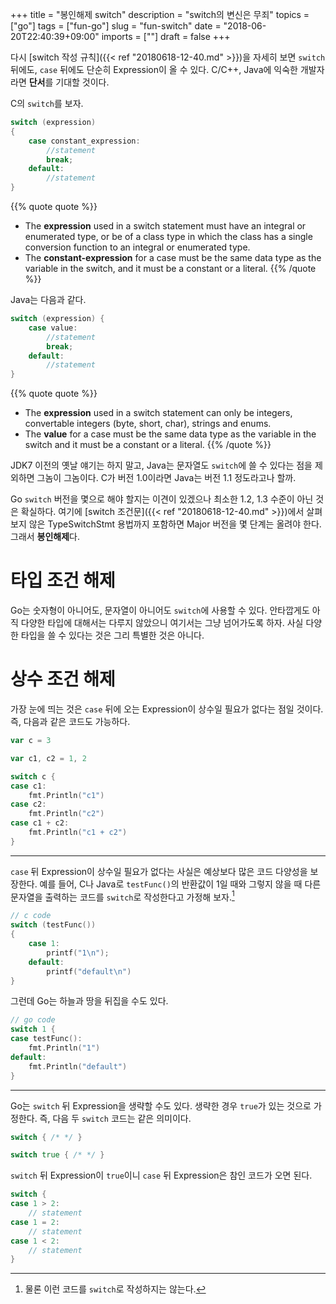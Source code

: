 +++
title = "봉인해제 switch"
description = "switch의 변신은 무죄"
topics = ["go"]
tags = ["fun-go"]
slug = "fun-switch"
date = "2018-06-20T22:40:39+09:00"
imports = [""]
draft = false
+++

다시 [switch 작성 규칙]({{< ref "20180618-12-40.md" >}})을 자세히 보면 `switch` 뒤에도, `case` 뒤에도 단순히 Expression이 올 수 있다. C/C++, Java에 익숙한 개발자라면 **단서**를 기대할 것이다. 

C의 `switch`를 보자.

```c
switch (expression)
{
	case constant_expression:
		//statement
		break;
	default:
		//statement
}
```

{{% quote quote %}}
- The **expression** used in a switch statement must have an integral or enumerated type, or be of a class type in which the class has a single conversion function to an integral or enumerated type.
- The **constant-expression** for a case must be the same data type as the variable in the switch, and it must be a constant or a literal.
{{% /quote %}}

Java는 다음과 같다.

```java
switch (expression) {
	case value:
		//statement
		break;
	default:
		//statement
}
```

{{% quote quote %}}
- The **expression** used in a switch statement can only be integers, convertable integers (byte, short, char), strings and enums.
- The **value** for a case must be the same data type as the variable in the switch and it must be a constant or a literal.
{{% /quote %}}

JDK7 이전의 옛날 얘기는 하지 말고, Java는 문자열도 `switch`에 쓸 수 있다는 점을 제외하면 그놈이 그놈이다. C가 버전 1.0이라면 Java는 버전 1.1 정도라고나 할까.

Go `switch` 버전을 몇으로 해야 할지는 이견이 있겠으나 최소한 1.2, 1.3 수준이 아닌 것은 확실하다. 여기에 [switch 조건문]({{< ref "20180618-12-40.md" >}})에서 살펴보지 않은 TypeSwitchStmt 용법까지 포함하면 Major 버전을 몇 단계는 올려야 한다. 그래서 **봉인해제**다.

# 타입 조건 해제

Go는 숫자형이 아니어도, 문자열이 아니어도 `switch`에 사용할 수 있다. 안타깝게도 아직 다양한 타입에 대해서는 다루지 않았으니 여기서는 그냥 넘어가도록 하자. 사실 다양한 타입을 쓸 수 있다는 것은 그리 특별한 것은 아니다.

# 상수 조건 해제

가장 눈에 띄는 것은 `case` 뒤에 오는 Expression이 상수일 필요가 없다는 점일 것이다. 즉, 다음과 같은 코드도 가능하다.

```go
var c = 3

var c1, c2 = 1, 2

switch c {
case c1:
	fmt.Println("c1")
case c2:
	fmt.Println("c2")
case c1 + c2:
	fmt.Println("c1 + c2")
}
```

---

`case` 뒤 Expression이 상수일 필요가 없다는 사실은 예상보다 많은 코드 다양성을 보장한다. 예를 들어, C나 Java로 `testFunc()`의 반환값이 1일 때와 그렇지 않을 때 다른 문자열을 출력하는 코드를 `switch`로 작성한다고 가정해 보자.[^1]

[^1]: 물론 이런 코드를 `switch`로 작성하지는 않는다.

```c
// c code
switch (testFunc())
{
	case 1:
		printf("1\n");
	default:
		printf("default\n")
}
```

그런데 Go는 하늘과 땅을 뒤집을 수도 있다.

```go
// go code
switch 1 {
case testFunc():
	fmt.Println("1")
default:
	fmt.Println("default")
}
```

---

Go는 `switch` 뒤 Expression을 생략할 수도 있다. 생략한 경우 `true`가 있는 것으로 가정한다. 즉, 다음 두 `switch` 코드는 같은 의미이다.

```go
switch { /* */ }

switch true { /* */ }
```

`switch` 뒤 Expression이 `true`이니 `case` 뒤 Expression은 참인 코드가 오면 된다.

```go
switch {
case 1 > 2:
	// statement    
case 1 = 2:
	// statement
case 1 < 2:
	// statement
}
```


